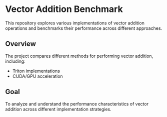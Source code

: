 # Vector Addition Benchmark

This repository explores various implementations of vector addition operations and benchmarks their performance across different approaches.

## Overview

The project compares different methods for performing vector addition, including:
- Triton implementations
- CUDA/GPU acceleration


## Goal

To analyze and understand the performance characteristics of vector addition across different implementation strategies.